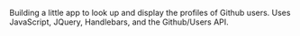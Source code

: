 Building a little app to look up and display the profiles of Github users. Uses JavaScript, JQuery, Handlebars, and the Github/Users API.
